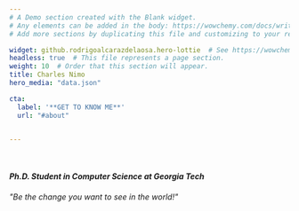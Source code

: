 ```yaml
---
# A Demo section created with the Blank widget.
# Any elements can be added in the body: https://wowchemy.com/docs/writing-markdown-latex/
# Add more sections by duplicating this file and customizing to your requirements.

widget: github.rodrigoalcarazdelaosa.hero-lottie  # See https://wowchemy.com/docs/page-builder/
headless: true  # This file represents a page section.
weight: 10  # Order that this section will appear.
title: Charles Nimo
hero_media: "data.json"

cta:
  label: '**GET TO KNOW ME**'
  url: "#about"


---
```


<br>

#### *Ph.D. Student in Computer Science at Georgia Tech*

###### "Be the change you want to see in the world!" 
